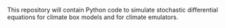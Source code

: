 This repository will contain Python code to simulate stochastic differential equations for climate box models and for climate emulators.